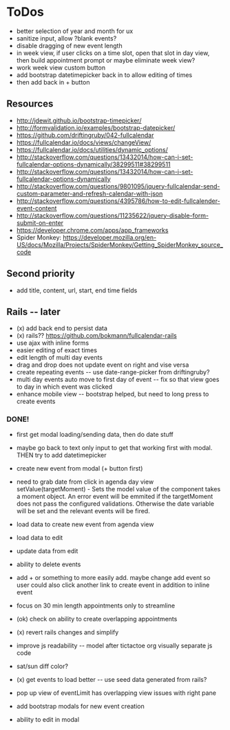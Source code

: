 # ToDos  
+ better selection of year and month for ux
+ sanitize input, allow ?blank events?
+ disable dragging of new event length
+ in week view, if user clicks on a time slot, open that slot in day view, then
  build appointment prompt or maybe eliminate week view?
+ work week view custom button
+ add bootstrap datetimepicker back in to allow editing of times
+ then add back in + button

## Resources
+ http://jdewit.github.io/bootstrap-timepicker/
+ http://formvalidation.io/examples/bootstrap-datepicker/
+ https://github.com/driftingruby/042-fullcalendar
+ https://fullcalendar.io/docs/views/changeView/
+ https://fullcalendar.io/docs/utilities/dynamic_options/
+ http://stackoverflow.com/questions/13432014/how-can-i-set-fullcalendar-options-dynamically/38299511#38299511
+ http://stackoverflow.com/questions/13432014/how-can-i-set-fullcalendar-options-dynamically
+ http://stackoverflow.com/questions/9801095/jquery-fullcalendar-send-custom-parameter-and-refresh-calendar-with-json
+ http://stackoverflow.com/questions/4395786/how-to-edit-fullcalender-event-content
+ http://stackoverflow.com/questions/11235622/jquery-disable-form-submit-on-enter
+ https://developer.chrome.com/apps/app_frameworks
+ Spider Monkey: https://developer.mozilla.org/en-US/docs/Mozilla/Projects/SpiderMonkey/Getting_SpiderMonkey_source_code

## Second priority
+ add title, content, url, start, end time fields


## Rails -- later
+ (x) add back end to persist data
+ (x) rails?? https://github.com/bokmann/fullcalendar-rails
+ use ajax with inline forms
+ easier editing of exact times
+ edit length of multi day events
+ drag and drop does not update event on right and vise versa
+ create repeating events -- use date-range-picker from driftingruby?
+ multi day events auto move to first day of event -- fix so that view goes to day in which event was clicked
+ enhance mobile view -- bootstrap helped, but need to long press to create events


### DONE!
+ first get modal loading/sending data, then do date stuff

+ maybe go back to text only input to get that working first with modal. THEN try to add datetimepicker
+ create new event from modal (+ button first)
+ need to grab date from click in agenda day view
  setValue(targetMoment) - Sets the model value of the component takes a moment object. An error event will be emmited if the targetMoment does not pass the configured validations. Otherwise the date variable will be set and the relevant events will be fired.

+ load data to create new event from agenda view
+ load data to edit
+ update data from edit
+ ability to delete events

+ add + or something to more easily add. maybe change add event so user could also click another link to create event in addition to inline event
+ focus on 30 min length appointments only to streamline
+ (ok) check on ability to create overlapping appointments
+ (x) revert rails changes and simplify
+ improve js readability -- model after tictactoe org visually separate js code
+ sat/sun diff color?
+ (x) get events to load better -- use seed data generated from rails?
+ pop up view of eventLimit has overlapping view issues with right pane
+ add bootstrap modals for new event creation
+ ability to edit in modal
